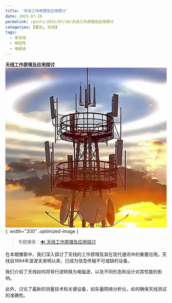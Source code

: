 ```yaml
---
title: '天线工作原理及应用探讨'
date: 2025-07-10
permalink: /posts/2025/07/10/天线工作原理及应用探讨
categories: [雷达, 天线]
tags:
  - 单天线
  - 相控阵
  - 电磁波 
---
```


**天线工作原理及应用探讨**  
![天线](/images/posts/天线.PNG){: width="200" .optimized-image }


> 专题播客：[🔊 天线工作原理及应用探讨](https://monica.im/ai-podcast/share?id=24cdd514-4ad8-41de-b57a-7be4b85218be)

在本期播客中，我们深入探讨了天线的工作原理及其在现代通讯中的重要应用。天线自1894年波波夫发明以来，已成为信息传输不可或缺的设备。

我们介绍了天线如何将导行波转换为电磁波，以及不同形态和设计对其性能的影响。

此外，讨论了最新的测量技术和关键设备，如矢量网络分析仪，如何确保天线测试的准确性。